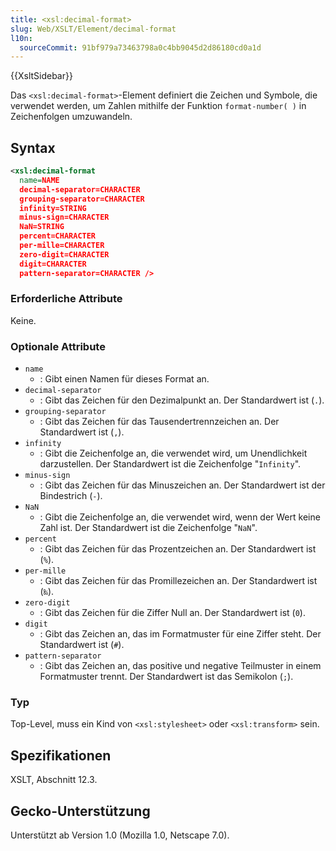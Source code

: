 ```yaml
---
title: <xsl:decimal-format>
slug: Web/XSLT/Element/decimal-format
l10n:
  sourceCommit: 91bf979a73463798a0c4bb9045d2d86180cd0a1d
---
```


{{XsltSidebar}}

Das `<xsl:decimal-format>`-Element definiert die Zeichen und Symbole, die verwendet werden, um Zahlen mithilfe der Funktion `format-number( )` in Zeichenfolgen umzuwandeln.

## Syntax

```xml
<xsl:decimal-format
  name=NAME
  decimal-separator=CHARACTER
  grouping-separator=CHARACTER
  infinity=STRING
  minus-sign=CHARACTER
  NaN=STRING
  percent=CHARACTER
  per-mille=CHARACTER
  zero-digit=CHARACTER
  digit=CHARACTER
  pattern-separator=CHARACTER />
```

### Erforderliche Attribute

Keine.

### Optionale Attribute

- `name`
  - : Gibt einen Namen für dieses Format an.
- `decimal-separator`
  - : Gibt das Zeichen für den Dezimalpunkt an. Der Standardwert ist (`.`).
- `grouping-separator`
  - : Gibt das Zeichen für das Tausendertrennzeichen an. Der Standardwert ist (`,`).
- `infinity`
  - : Gibt die Zeichenfolge an, die verwendet wird, um Unendlichkeit darzustellen. Der Standardwert ist die Zeichenfolge "`Infinity`".
- `minus-sign`
  - : Gibt das Zeichen für das Minuszeichen an. Der Standardwert ist der Bindestrich (`-`).
- `NaN`
  - : Gibt die Zeichenfolge an, die verwendet wird, wenn der Wert keine Zahl ist. Der Standardwert ist die Zeichenfolge "`NaN`".
- `percent`
  - : Gibt das Zeichen für das Prozentzeichen an. Der Standardwert ist (`%`).
- `per-mille`
  - : Gibt das Zeichen für das Promillezeichen an. Der Standardwert ist (`‰`).
- `zero-digit`
  - : Gibt das Zeichen für die Ziffer Null an. Der Standardwert ist (`0`).
- `digit`
  - : Gibt das Zeichen an, das im Formatmuster für eine Ziffer steht. Der Standardwert ist (`#`).
- `pattern-separator`
  - : Gibt das Zeichen an, das positive und negative Teilmuster in einem Formatmuster trennt. Der Standardwert ist das Semikolon (`;`).

### Typ

Top-Level, muss ein Kind von `<xsl:stylesheet>` oder `<xsl:transform>` sein.

## Spezifikationen

XSLT, Abschnitt 12.3.

## Gecko-Unterstützung

Unterstützt ab Version 1.0 (Mozilla 1.0, Netscape 7.0).
